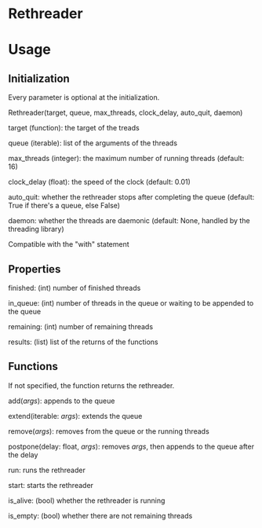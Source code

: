 # Rethreader


# Usage 
## Initialization
Every parameter is optional at the initialization.


Rethreader(target, queue, max_threads, clock_delay, auto_quit, daemon)


target (function): the target of the treads

queue (iterable): list of the arguments of the threads

max_threads (integer): the maximum number of running threads (default: 16)

clock_delay (float): the speed of the clock (default: 0.01)

auto_quit: whether the rethreader stops after completing the queue (default: True if there's a queue, else False)

daemon: whether the threads are daemonic (default: None, handled by the threading library)


Compatible with the "with" statement

## Properties


finished: (int) number of finished threads

in_queue: (int) number of threads in the queue or waiting to be appended to the queue

remaining: (int) number of remaining threads

results: (list) list of the returns of the functions


## Functions

If not specified, the function returns the rethreader.



add(*args*): appends to the queue

extend(iterable: *args*): extends the queue

remove(*args*): removes from the queue or the running threads

postpone(delay: float, *args*): removes *args*, then appends to the queue after the delay 



run: runs the rethreader

start: starts the rethreader

is_alive: (bool) whether the rethreader is running

is_empty: (bool) whether there are not remaining threads

